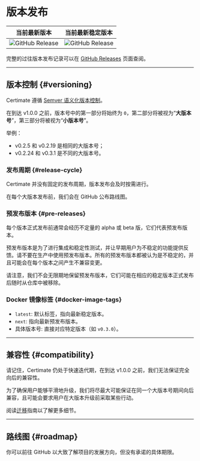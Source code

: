 ﻿# 版本发布

|                                                  当前最新版本                                                  |                                      当前最新稳定版本                                      |
| :------------------------------------------------------------------------------------------------------------: | :----------------------------------------------------------------------------------------: |
| ![GitHub Release](https://img.shields.io/github/v/release/usual2970/certimate?include_prereleases&sort=semver) | ![GitHub Release](https://img.shields.io/github/v/release/usual2970/certimate?sort=semver) |

完整的过往版本发布记录可以在 [GitHub Releases](https://github.com/usual2970/certimate/releases) 页面查阅。

---

## 版本控制 {#versioning}

Certimate 遵循 [Semver 语义化版本控制](https://semver.org/)。

在到达 v1.0.0 之前，版本号中的第一部分将始终为 `0`，第二部分将被视为“**大版本号**”，第三部分将被视为“**小版本号**”。

举例：

- v0.2.5 和 v0.2.19 是相同的大版本号；
- v0.2.24 和 v0.3.1 是不同的大版本号。

### 发布周期 {#release-cycle}

Certimate 并没有固定的发布周期，版本发布会及时按需进行。

在每个大版本发布前，我们会在 GitHub 公布路线图。

### 预发布版本 {#pre-releases}

每个版本正式发布前通常会经历不定量的 alpha 或 beta 版，它们代表预发布版本。

预发布版本是为了进行集成和稳定性测试，并让早期用户为不稳定的功能提供反馈。请不要在生产中使用预发布版本。所有的预发布版本都被认为是不稳定的，并且可能会在每个版本之间产生不兼容变更。

请注意，我们不会无限期地保留预发布版本，它们可能在相应的稳定版本正式发布后随时从仓库中被移除。

### Docker 镜像标签 {#docker-image-tags}

- `latest`: 默认标签，指向最新稳定版本。
- `next`: 指向最新预发布版本。
- 具体版本号: 直接对应特定版本（如 `v0.3.0`）。

---

## 兼容性 {#compatibility}

请记住，Certimate 仍处于快速迭代期，在到达 v1.0.0 之前，我们无法保证完全向后的兼容性。

为了确保用户能够平滑地升级，我们将尽最大可能保证在同一个大版本号期间向后兼容，且可能会要求用户在大版本升级前采取某些行动。

阅读[迁移](../migrations/)指南以了解更多细节。

---

## 路线图 {#roadmap}

你可以前往 GitHub 以大致了解项目的发展方向，但没有承诺的具体期限。
